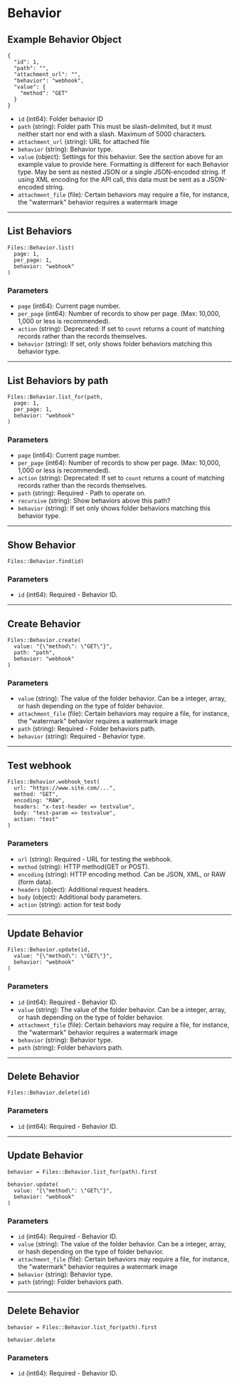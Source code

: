 # Behavior

## Example Behavior Object

```
{
  "id": 1,
  "path": "",
  "attachment_url": "",
  "behavior": "webhook",
  "value": {
    "method": "GET"
  }
}
```

* `id` (int64): Folder behavior ID
* `path` (string): Folder path This must be slash-delimited, but it must neither start nor end with a slash. Maximum of 5000 characters.
* `attachment_url` (string): URL for attached file
* `behavior` (string): Behavior type.
* `value` (object): Settings for this behavior.  See the section above for an example value to provide here.  Formatting is different for each Behavior type.  May be sent as nested JSON or a single JSON-encoded string.  If using XML encoding for the API call, this data must be sent as a JSON-encoded string.
* `attachment_file` (file): Certain behaviors may require a file, for instance, the "watermark" behavior requires a watermark image


---

## List Behaviors

```
Files::Behavior.list(
  page: 1, 
  per_page: 1, 
  behavior: "webhook"
)
```

### Parameters

* `page` (int64): Current page number.
* `per_page` (int64): Number of records to show per page.  (Max: 10,000, 1,000 or less is recommended).
* `action` (string): Deprecated: If set to `count` returns a count of matching records rather than the records themselves.
* `behavior` (string): If set, only shows folder behaviors matching this behavior type.


---

## List Behaviors by path

```
Files::Behavior.list_for(path, 
  page: 1, 
  per_page: 1, 
  behavior: "webhook"
)
```

### Parameters

* `page` (int64): Current page number.
* `per_page` (int64): Number of records to show per page.  (Max: 10,000, 1,000 or less is recommended).
* `action` (string): Deprecated: If set to `count` returns a count of matching records rather than the records themselves.
* `path` (string): Required - Path to operate on.
* `recursive` (string): Show behaviors above this path?
* `behavior` (string): If set only shows folder behaviors matching this behavior type.


---

## Show Behavior

```
Files::Behavior.find(id)
```

### Parameters

* `id` (int64): Required - Behavior ID.


---

## Create Behavior

```
Files::Behavior.create(
  value: "{\"method\": \"GET\"}", 
  path: "path", 
  behavior: "webhook"
)
```

### Parameters

* `value` (string): The value of the folder behavior.  Can be a integer, array, or hash depending on the type of folder behavior.
* `attachment_file` (file): Certain behaviors may require a file, for instance, the "watermark" behavior requires a watermark image
* `path` (string): Required - Folder behaviors path.
* `behavior` (string): Required - Behavior type.


---

## Test webhook

```
Files::Behavior.webhook_test(
  url: "https://www.site.com/...", 
  method: "GET", 
  encoding: "RAW", 
  headers: "x-test-header => testvalue", 
  body: "test-param => testvalue", 
  action: "test"
)
```

### Parameters

* `url` (string): Required - URL for testing the webhook.
* `method` (string): HTTP method(GET or POST).
* `encoding` (string): HTTP encoding method.  Can be JSON, XML, or RAW (form data).
* `headers` (object): Additional request headers.
* `body` (object): Additional body parameters.
* `action` (string): action for test body


---

## Update Behavior

```
Files::Behavior.update(id, 
  value: "{\"method\": \"GET\"}", 
  behavior: "webhook"
)
```

### Parameters

* `id` (int64): Required - Behavior ID.
* `value` (string): The value of the folder behavior.  Can be a integer, array, or hash depending on the type of folder behavior.
* `attachment_file` (file): Certain behaviors may require a file, for instance, the "watermark" behavior requires a watermark image
* `behavior` (string): Behavior type.
* `path` (string): Folder behaviors path.


---

## Delete Behavior

```
Files::Behavior.delete(id)
```

### Parameters

* `id` (int64): Required - Behavior ID.


---

## Update Behavior

```
behavior = Files::Behavior.list_for(path).first

behavior.update(
  value: "{\"method\": \"GET\"}",
  behavior: "webhook"
)
```

### Parameters

* `id` (int64): Required - Behavior ID.
* `value` (string): The value of the folder behavior.  Can be a integer, array, or hash depending on the type of folder behavior.
* `attachment_file` (file): Certain behaviors may require a file, for instance, the "watermark" behavior requires a watermark image
* `behavior` (string): Behavior type.
* `path` (string): Folder behaviors path.


---

## Delete Behavior

```
behavior = Files::Behavior.list_for(path).first

behavior.delete
```

### Parameters

* `id` (int64): Required - Behavior ID.
